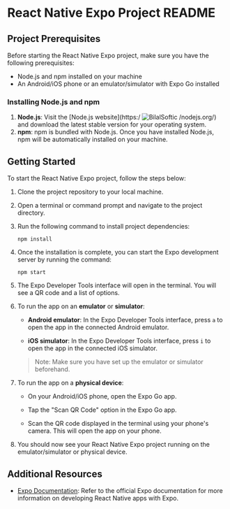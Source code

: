 # React Native Expo Project README

## Project Prerequisites
Before starting the React Native Expo project, make sure you have the following prerequisites:

- Node.js and npm installed on your machine
- An Android/iOS phone or an emulator/simulator with Expo Go installed

### Installing Node.js and npm
1. **Node.js**: Visit the [Node.js website](https:/   ![BilalSoftic](https://github.com/BilalSoftic/eventio-frontend/assets/120599776/e1c289e6-9365-49f8-8f44-e17bc1dfba71)
/nodejs.org/) and download the latest stable version for your operating system.
2. **npm**: npm is bundled with Node.js. Once you have installed Node.js, npm will be automatically installed on your machine.

## Getting Started
To start the React Native Expo project, follow the steps below:

1. Clone the project repository to your local machine.

2. Open a terminal or command prompt and navigate to the project directory.

3. Run the following command to install project dependencies:
   ```
   npm install
   ```

4. Once the installation is complete, you can start the Expo development server by running the command:
   ```
   npm start
   ```

5. The Expo Developer Tools interface will open in the terminal. You will see a QR code and a list of options.

6. To run the app on an **emulator** or **simulator**:

   - **Android emulator**: In the Expo Developer Tools interface, press `a` to open the app in the connected Android emulator.
   
   - **iOS simulator**: In the Expo Developer Tools interface, press `i` to open the app in the connected iOS simulator.

   > Note: Make sure you have set up the emulator or simulator beforehand.

7. To run the app on a **physical device**:

   - On your Android/iOS phone, open the Expo Go app.

   - Tap the "Scan QR Code" option in the Expo Go app.

   - Scan the QR code displayed in the terminal using your phone's camera. This will open the app on your phone.

8. You should now see your React Native Expo project running on the emulator/simulator or physical device.

## Additional Resources
- [Expo Documentation](https://docs.expo.dev/): Refer to the official Expo documentation for more information on developing React Native apps with Expo.
